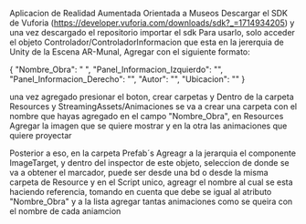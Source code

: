Aplicacion de Realidad Aumentada Orientada a Museos
Descargar el SDK de Vuforia (https://developer.vuforia.com/downloads/sdk?_=1714934205) y una vez descargado el repositorio importar el sdk
Para usarlo, solo acceder el objeto Controlador/ControladorInformacion que esta en la jererquia de Unity de la Escena AR-Munal, Agregar con el siguiente formato:

{
            "Nombre_Obra": " ",
            "Panel_Informacion_Izquierdo": "",
            "Panel_Informacion_Derecho": "",
            "Autor": "",
            "Ubicacion": ""
}

una vez agregado presionar el boton, crear carpetas y Dentro de la carpeta Resources y StreamingAssets/Animaciones se va a crear una carpeta con el nombre que hayas agregado en el campo "Nombre_Obra", en Resources Agregar la imagen que se quiere mostrar y en la otra las animaciones que quiere proyectar

Posterior a eso, en la carpeta Prefab´s Agreagr a la jerarquia el componente ImageTarget, y dentro del inspector de este objeto, seleccion de donde se va a obtener el marcador, puede ser desde una bd o desde la misma carpeta de Resource y en el Script unico, agreagr el nombre al cual se esta haciendo referencia, tomando en cuenta que debe se igual al atributo "Nombre_Obra" y a la lista agregar tantas animaciones como se queira con el nombre de cada aniamcion

